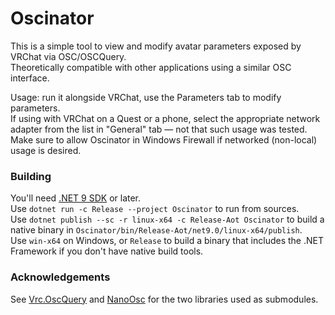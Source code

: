 # Oscinator
This is a simple tool to view and modify avatar parameters exposed by VRChat via OSC/OSCQuery.  
Theoretically compatible with other applications using a similar OSC interface.  

Usage: run it alongside VRChat, use the Parameters tab to modify parameters.  
If using with VRChat on a Quest or a phone, select the appropriate network adapter from the list in "General" tab — not that such usage was tested.  
Make sure to allow Oscinator in Windows Firewall if networked (non-local) usage is desired.  

### Building
You'll need [.NET 9 SDK](https://dotnet.microsoft.com/en-us/download/dotnet/9.0) or later.  
Use `dotnet run -c Release --project Oscinator` to run from sources.  
Use `dotnet publish --sc -r linux-x64 -c Release-Aot Oscinator` to build a native binary in `Oscinator/bin/Release-Aot/net9.0/linux-x64/publish`.  
Use `win-x64` on Windows, or `Release` to build a binary that includes the .NET Framework if you don't have native build tools.  

### Acknowledgements
See [Vrc.OscQuery](https://github.com/knah/Vrc.OscQuery) and [NanoOsc](https://github.com/knah/NanoOsc) for the two libraries used as submodules.
